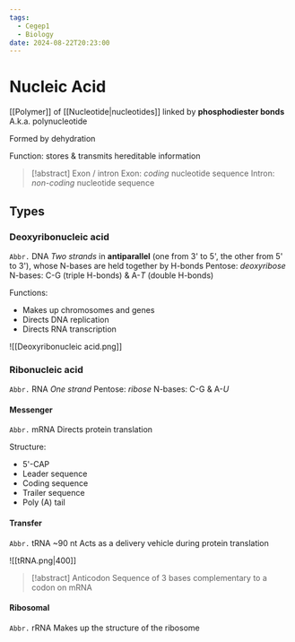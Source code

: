 ```yaml
---
tags:
  - Cegep1
  - Biology
date: 2024-08-22T20:23:00
---
```


# Nucleic Acid

[[Polymer]] of [[Nucleotide|nucleotides]] linked by **phosphodiester bonds**
A.k.a. polynucleotide

Formed by dehydration

Function: stores & transmits hereditable information

> [!abstract] Exon / intron
> Exon: *coding* nucleotide sequence
> Intron: *non-coding* nucleotide sequence

## Types

### Deoxyribonucleic acid

`Abbr.` DNA
*Two strands* in **antiparallel** (one from 3' to 5', the other from 5' to 3'), whose N-bases are held together by H-bonds
Pentose: *deoxyribose*
N-bases: C-G (triple H-bonds) & A-*T* (double H-bonds)

Functions:

- Makes up chromosomes and genes
- Directs DNA replication
- Directs RNA transcription

![[Deoxyribonucleic acid.png]]

### Ribonucleic acid

`Abbr.` RNA
*One strand*
Pentose: *ribose*
N-bases: C-G & A-*U*

#### Messenger

`Abbr.` mRNA
Directs protein translation

Structure:

- 5'-CAP
- Leader sequence
- Coding sequence
- Trailer sequence
- Poly (A) tail

#### Transfer

`Abbr.` tRNA
~90 nt
Acts as a delivery vehicle during protein translation

![[tRNA.png|400]]

> [!abstract] Anticodon
> Sequence of 3 bases complementary to a codon on mRNA

#### Ribosomal

`Abbr.` rRNA
Makes up the structure of the ribosome